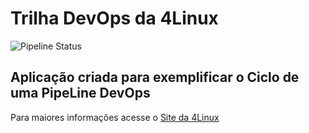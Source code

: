 # Trilha DevOps da 4Linux

<!-- Altere a Flag abaixo com sua URL do seu usuário do Github -->

![Pipeline Status](https://github.com/afonso-rf/DevOpsLab-HelloWorld/actions/workflows/pipeline.yml/badge.svg) 


## Aplicação criada para exemplificar o Ciclo de uma PipeLine DevOps


Para maiores informações acesse o [Site da 4Linux](https://www.4linux.com.br/cursos/devops)
